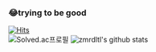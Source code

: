 <!--✨ _special_ ✨ repository

Here are some ideas to get you started:

- 🔭 I’m currently working on ...
- 🌱 I’m currently learning ... Hongik Univ. 4th grade
- 👯 I’m looking to collaborate on ... naver, kakao, or other it companies
- 🤔 I’m looking for help with ...
- 💬 Ask me about ...
- 📫 How to reach me: ... blog : codecollector.tistory.com
- 😄 Pronouns: ...
- ⚡ Fun fact: ...
- 🍖 My motto: endurance all day, 1 commit per day, complete what i said, respect team members, faith
-->

### 😂trying to be good	###
[![Hits](https://hits.seeyoufarm.com/api/count/incr/badge.svg?url=https%3A%2F%2Fgithub.com%2Fgjbae1212%2Fhit-counter&count_bg=%234EBFC7&title_bg=%23156870&icon=openstreetmap.svg&icon_color=%23FFFFFF&title=&edge_flat=false)](https://hits.seeyoufarm.com)
<br/>
![Solved.ac프로필](http://mazassumnida.wtf/api/v2/generate_badge?boj=xhdxhl)
![zmrdltl's github stats](https://github-readme-stats.vercel.app/api?username=zmrdltl&show_icons=true)

